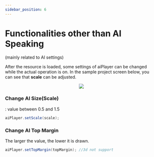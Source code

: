```yaml
---
sidebar_position: 6
---
```


# Functionalities other than AI Speaking
(mainly related to AI settings)

After the resource is loaded, some settings of aiPlayer can be changed while the actual operation is on. In the sample project screen below, you can see that **scale** can be adjusted.

<p align="center">
<img src="/img/aihuman/android/Screenshot_20221107-120334_AIHumanSDKDemo.jpg" style={{zoom: "25%"}} />
</p>

### Change AI Size(Scale)
: value between 0.5 and 1.5

```java
aiPlayer.setScale(scale);
```

### Change AI Top Margin
The larger the value, the lower it is drawn.

```java
aiPlayer.setTopMargin(topMargin); //3d not support 
```
